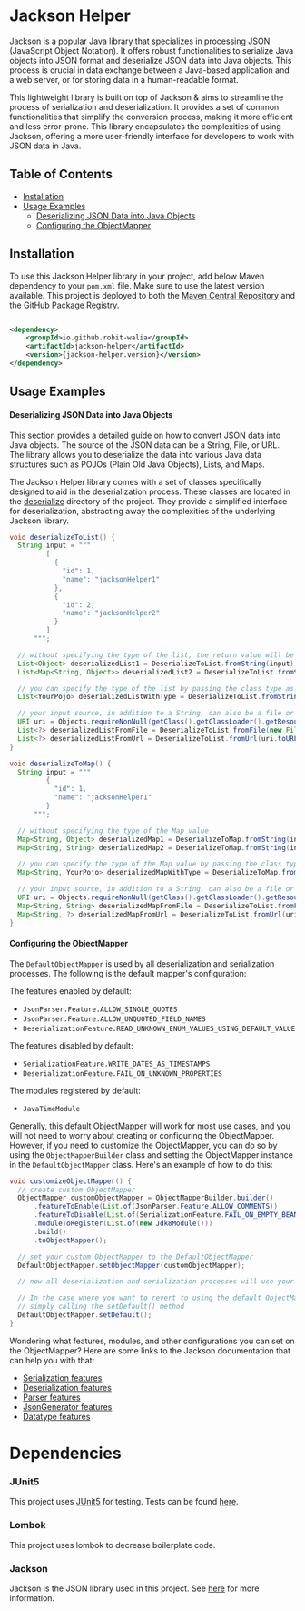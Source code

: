 # Jackson Helper

Jackson is a popular Java library that specializes in processing JSON (JavaScript Object Notation). It offers robust
functionalities to serialize Java objects into JSON format and deserialize JSON data into Java objects. This process is
crucial in data exchange between a Java-based application and a web server, or for storing data in a human-readable format.

This lightweight library is built on top of Jackson & aims to streamline the process of serialization and
deserialization. It provides a set of common functionalities that simplify the conversion process, making it more efficient
and less error-prone. This library encapsulates the complexities of using Jackson, offering a more user-friendly
interface for developers to work with JSON data in Java.

## Table of Contents

- [Installation](#installation)
- [Usage Examples](#usage-examples)
    - [Deserializing JSON Data into Java Objects](#deserializing-JSON-Data-into-Java-Objects)
    - [Configuring the ObjectMapper](#configuring-the-ObjectMapper)

## Installation

To use this Jackson Helper library in your project, add below Maven dependency to your `pom.xml` file. Make sure to use the
latest version available. This project is deployed to both
the [Maven Central Repository](https://central.sonatype.com/artifact/io.github.rohit-walia/jacksonhelper) and the
[GitHub Package Registry](https://github.com/rohit-walia?tab=packages&repo_name=jackson-helper).

```xml

<dependency>
    <groupId>io.github.rohit-walia</groupId>
    <artifactId>jackson-helper</artifactId>
    <version>{jackson-helper.version}</version>
</dependency>
```

## Usage Examples

#### Deserializing JSON Data into Java Objects

This section provides a detailed guide on how to convert JSON data into Java objects. The source of the JSON data can be a
String, File, or URL. The library allows you to deserialize the data into various Java data structures such as POJOs
(Plain Old Java Objects), Lists, and Maps.

The Jackson Helper library comes with a set of classes specifically designed to aid in the deserialization process. These
classes are located in the [deserialize](jacksonhelper/src/main/java/org/github/jacksonhelper/deserialize) directory of the
project. They provide a simplified interface for deserialization, abstracting away the complexities of the underlying Jackson
library.

```Java
void deserializeToList() {
  String input = """
         [
           {
             "id": 1,
             "name": "jacksonHelper1"
           },
           {
             "id": 2,
             "name": "jacksonHelper2"
           }
         ]
      """;

  // without specifying the type of the list, the return value will be generic type
  List<Object> deserializedList1 = DeserializeToList.fromString(input);
  List<Map<String, Object>> deserializedList2 = DeserializeToList.fromString(input);

  // you can specify the type of the list by passing the class type as the second argument
  List<YourPojo> deserializedListWithType = DeserializeToList.fromString(input, YourPojo.class);

  // your input source, in addition to a String, can also be a file or URL
  URI uri = Objects.requireNonNull(getClass().getClassLoader().getResource("yourFileName.txt")).toURI();
  List<?> deserializedListFromFile = DeserializeToList.fromFile(new File(uri));
  List<?> deserializedListFromUrl = DeserializeToList.fromUrl(uri.toURL());
}
```

```Java
void deserializeToMap() {
  String input = """
         {
           "id": 1,
           "name": "jacksonHelper1"
         }
      """;

  // without specifying the type of the Map value
  Map<String, Object> deserializedMap1 = DeserializeToMap.fromString(input);
  Map<String, String> deserializedMap2 = DeserializeToMap.fromString(input);

  // you can specify the type of the Map value by passing the class type as the second argument
  Map<String, YourPojo> deserializedMapWithType = DeserializeToMap.fromString(input, YourPojo.class);

  // your input source, in addition to a String, can also be a file or URL
  URI uri = Objects.requireNonNull(getClass().getClassLoader().getResource("yourFileName.txt")).toURI();
  Map<String, String> deserializedMapFromFile = DeserializeToList.fromFile(new File(uri));
  Map<String, ?> deserializedMapFromUrl = DeserializeToList.fromUrl(uri.toURL());
}
```

#### Configuring the ObjectMapper

The `DefaultObjectMapper` is used by all deserialization and serialization processes. The following is the default mapper's
configuration:

The features enabled by default:

- `JsonParser.Feature.ALLOW_SINGLE_QUOTES`
- `JsonParser.Feature.ALLOW_UNQUOTED_FIELD_NAMES`
- `DeserializationFeature.READ_UNKNOWN_ENUM_VALUES_USING_DEFAULT_VALUE`

The features disabled by default:

- `SerializationFeature.WRITE_DATES_AS_TIMESTAMPS`
- `DeserializationFeature.FAIL_ON_UNKNOWN_PROPERTIES`

The modules registered by default:

- `JavaTimeModule`

Generally, this default ObjectMapper will work for most use cases, and you will not need to worry about creating or
configuring the ObjectMapper. However, if you need to customize the ObjectMapper, you can do so by using the
`ObjectMapperBuilder` class and setting the ObjectMapper instance in the `DefaultObjectMapper` class.
Here's an example of how to do this:

```Java
void customizeObjectMapper() {
  // create custom ObjectMapper
  ObjectMapper customObjectMapper = ObjectMapperBuilder.builder()
      .featureToEnable(List.of(JsonParser.Feature.ALLOW_COMMENTS))
      .featureToDisable(List.of(SerializationFeature.FAIL_ON_EMPTY_BEANS))
      .moduleToRegister(List.of(new Jdk8Module()))
      .build()
      .toObjectMapper();

  // set your custom ObjectMapper to the DefaultObjectMapper
  DefaultObjectMapper.setObjectMapper(customObjectMapper);

  // now all deserialization and serialization processes will use your custom ObjectMapper

  // In the case where you want to revert to using the default ObjectMapper again, after customizing it, you can do so by
  // simply calling the setDefault() method
  DefaultObjectMapper.setDefault();
}
```

Wondering what features, modules, and other configurations you can set on the ObjectMapper? Here are some links to the
Jackson documentation that can help you with that:

- [Serialization features](https://github.com/FasterXML/jackson-databind/wiki/Serialization-Features)
- [Deserialization features](https://github.com/FasterXML/jackson-databind/wiki/Deserialization-Features)
- [Parser features](https://github.com/FasterXML/jackson-core/wiki/JsonParser-Features)
- [JsonGenerator features](https://github.com/FasterXML/jackson-core/wiki/JsonGenerator-Features)
- [Datatype features](https://github.com/FasterXML/jackson-databind/wiki/DatatypeFeatures)

# Dependencies

### JUnit5

This project uses [JUnit5](https://junit.org/junit5/docs/current/user-guide/) for testing. Tests can be
found [here](jacksonhelper/src/test/java/org/github/jacksonhelper).

### Lombok

This project uses lombok to decrease boilerplate code.

### Jackson

Jackson is the JSON library used in this project. See [here](https://github.com/FasterXML/jackson) for more information.
